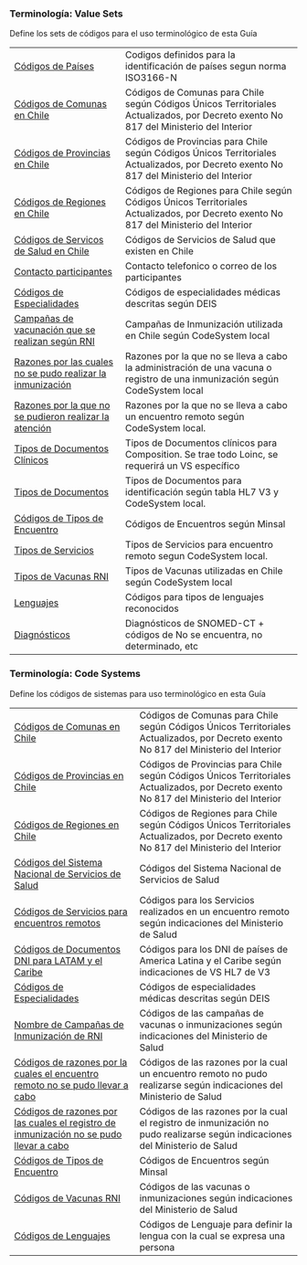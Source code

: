 ### Terminología: Value Sets

Define los sets de códigos para el uso terminológico de esta Guía

|     |     |
| --- | --- |
| [Códigos de Países](ValueSet-CodPais.html "ValueSet/CodPais") | Codigos definidos para la identificación de países segun norma ISO3166-N |
| [Códigos de Comunas en Chile](ValueSet-VSCodigosComunaCL.html "ValueSet/VSCodigosComunaCL") | Códigos de Comunas para Chile según Códigos Únicos Territoriales Actualizados, por Decreto exento No 817 del Ministerio del Interior |
| [Códigos de Provincias en Chile](ValueSet-VSCodigosProvinciasCL.html "ValueSet/VSCodigosProvinciasCL") | Códigos de Provincias para Chile según Códigos Únicos Territoriales Actualizados, por Decreto exento No 817 del Ministerio del Interior |
| [Códigos de Regiones en Chile](ValueSet-VSCodigosRegionesCL.html "ValueSet/VSCodigosRegionesCL") | Códigos de Regiones para Chile según Códigos Únicos Territoriales Actualizados, por Decreto exento No 817 del Ministerio del Interior |
| [Códigos de Servicos de Salud en Chile](ValueSet-VSCodigosServiciosSalud.html "ValueSet/VSCodigosServiciosSalud") | Códigos de Servicios de Salud que existen en Chile |
| [Contacto participantes](ValueSet-VSContactosec.html "ValueSet/VSContactosec") | Contacto telefonico o correo de los participantes |
| [Códigos de Especialidades](ValueSet-VSEspecialidadesDeisCL.html "ValueSet/VSEspecialidadesDeisCL") | Códigos de especialidades médicas descritas según DEIS |
| [Campañas de vacunación que se realizan según RNI](ValueSet-VSNombreCampana.html "ValueSet/VSNombreCampana") | Campañas de Inmunización utilizada en Chile según CodeSystem local |
| [Razones por las cuales no se pudo realizar la inmunización](ValueSet-VSRazonNOTinm.html "ValueSet/VSRazonNOTinm") | Razones por la que no se lleva a cabo la administración de una vacuna o registro de una inmunización según CodeSystem local |
| [Razones por la que no se pudieron realizar la atención](ValueSet-VSRazonNOT.html "ValueSet/VSRazonNOT") | Razones por la que no se lleva a cabo un encuentro remoto según CodeSystem local. |
| [Tipos de Documentos Clínicos](ValueSet-VSTiposEncuentroCL.html "ValueSet-VSTiposEncuentroCL.html") | Tipos de Documentos clínicos para Composition. Se trae todo Loinc, se requerirá un VS específico |
| [Tipos de Documentos](ValueSet-VSTiposDocumentos.html "ValueSet/VSTiposDocumentos") | Tipos de Documentos para identificación según tabla HL7 V3 y CodeSystem local. |
| [Códigos de Tipos de Encuentro](ValueSet-VSTiposEncuentroCL.html "ValueSet-VSTiposEncuentroCL.html") | Códigos de Encuentros según Minsal |
| [Tipos de Servicios](ValueSet-VSTiposServicio.html "ValueSet/VSTiposServicio") | Tipos de Servicios para encuentro remoto segun CodeSystem local. |
| [Tipos de Vacunas RNI](ValueSet-VSTiposVacunas.html "ValueSet/VSTiposVacunas") | Tipos de Vacunas utilizadas en Chile según CodeSystem local |
| [Lenguajes](ValueSet-VSCodigoslenguaje.html "ValueSet/VSCodigoslenguaje") | Códigos para tipos de lenguajes reconocidos |
| [Diagnósticos](ValueSet-VSDiagnosticosSCT.html "ValueSet/VSDiagnosticosSCT") | Diagnósticos de SNOMED-CT + códigos de No se encuentra, no determinado, etc |

### Terminología: Code Systems

Define los códigos de sistemas para uso terminológico en esta Guía

|     |     |
| --- | --- |
| [Códigos de Comunas en Chile](CodeSystem-CSCodComunasCL.html "CodeSystem/CSCodComunasCL") | Códigos de Comunas para Chile según Códigos Únicos Territoriales Actualizados, por Decreto exento No 817 del Ministerio del Interior |
| [Códigos de Provincias en Chile](CodeSystem-CSCodProvinciasCL.html "CodeSystem/CSCodProvinciasCL") | Códigos de Provincias para Chile según Códigos Únicos Territoriales Actualizados, por Decreto exento No 817 del Ministerio del Interior |
| [Códigos de Regiones en Chile](CodeSystem-CSCodRegionCL.html "CodeSystem/CSCodRegionCL") | Códigos de Regiones para Chile según Códigos Únicos Territoriales Actualizados, por Decreto exento No 817 del Ministerio del Interior |
| [Códigos del Sistema Nacional de Servicios de Salud](CodeSystem-CSCodSSalud.html "CodeSystem/CSCodSSalud") | Códigos del Sistema Nacional de Servicios de Salud |
| [Códigos de Servicios para encuentros remotos](CodeSystem-CSCodigoServicio.html "CodeSystem/CSCodigoServicio") | Códigos para los Servicios realizados en un encuentro remoto según indicaciones del Ministerio de Salud |
| [Códigos de Documentos DNI para LATAM y el Caribe](CodeSystem-CSCodigoDNI.html "CodeSystem/CSCodigoDNI") | Códigos para los DNI de países de America Latina y el Caribe según indicaciones de VS HL7 de V3 |
| [Códigos de Especialidades](CodeSystem-CSEspecialidadesDeisCL.html "CodeSystem/CSEspecialidadesDeisCL") | Códigos de especialidades médicas descritas según DEIS |
| [Nombre de Campañas de Inmunización de RNI](CodeSystem-CSNombreCampana.html "CodeSystem/CSNombreCampana") | Códigos de las campañas de vacunas o inmunizaciones según indicaciones del Ministerio de Salud |
| [Códigos de razones por la cuales el encuentro remoto no se pudo llevar a cabo](CodeSystem-CSRazonNOT.html "CodeSystem/CSRazonNOT") | Códigos de las razones por la cual un encuentro remoto no pudo realizarse según indicaciones del Ministerio de Salud |
| [Códigos de razones por las cuales el registro de inmunización no se pudo llevar a cabo](CodeSystem-CSRazonNOTinm.html "CodeSystem/CSRazonNOTinm") | Códigos de las razones por la cual el registro de inmunización no pudo realizarse según indicaciones del Ministerio de Salud |
| [Códigos de Tipos de Encuentro](CodeSystem-CSTiposEncuentroCL.html "CodeSystem-CSTiposEncuentroCL.html") | Códigos de Encuentros según Minsal |
| [Códigos de Vacunas RNI](CodeSystem-CSCodigoVacunas.html "CodeSystem/CSCodigoVacunas") | Códigos de las vacunas o inmunizaciones según indicaciones del Ministerio de Salud |
| [Códigos de Lenguajes](CodeSystem-CSCodigoslenguaje.html "CodeSystem/CSCodigoslenguaje") | Códigos de Lenguaje para definir la lengua con la cual se expresa una persona |